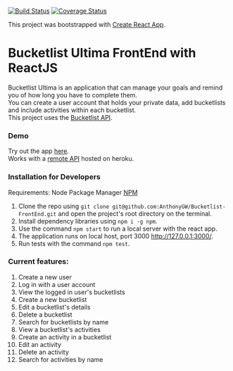 [![Build Status](https://travis-ci.org/AnthonyGW/Bucketlist-FrontEnd.svg?branch=development)](https://travis-ci.org/AnthonyGW/Bucketlist-FrontEnd) [![Coverage Status](https://coveralls.io/repos/github/AnthonyGW/Bucketlist-FrontEnd/badge.svg?branch=development)](https://coveralls.io/github/AnthonyGW/Bucketlist-FrontEnd?branch=development)

This project was bootstrapped with [Create React App](https://github.com/facebookincubator/create-react-app).

# Bucketlist Ultima FrontEnd with ReactJS
Bucketlist Ultima is an application that can manage your goals and remind you of how long you have to complete them. \
You can create a user account that holds your private data, add bucketlists and include activities within each bucketlist. \
This project uses the [Bucketlist API](https://github.com/AnthonyGW/Bootcamp-XX-Flask-API).

### Demo
Try out the app [here](https://bucketlistultima.herokuapp.com). \
Works with a [remote API](https://bucketlistultimaapi.herokuapp.com/apidocs) hosted on heroku.

### Installation for Developers
Requirements: Node Package Manager [NPM](https://www.npmjs.com/get-npm?utm_source=house&utm_medium=homepage&utm_campaign=free%20orgs&utm_term=Install%20npm)
1. Clone the repo using `git clone git@github.com:AnthonyGW/Bucketlist-FrontEnd.git` and open the project's root directory on the terminal.
2. Install dependency libraries using `npm i -g npm`.
3. Use the command `npm start` to run a local server with the react app.
4. The application runs on local host, port 3000 <http://127.0.0.1:3000/>.
5. Run tests with the command `npm test`.

### Current features:
1. Create a new user
2. Log in with a user account
3. View the logged in user's bucketlists
4. Create a new bucketlist
5. Edit a bucketlist's details
6. Delete a bucketlist
7. Search for bucketlists by name
7. View a bucketlist's activities
8. Create an activity in a bucketlist
9. Edit an activity
10. Delete an activity
11. Search for activities by name
